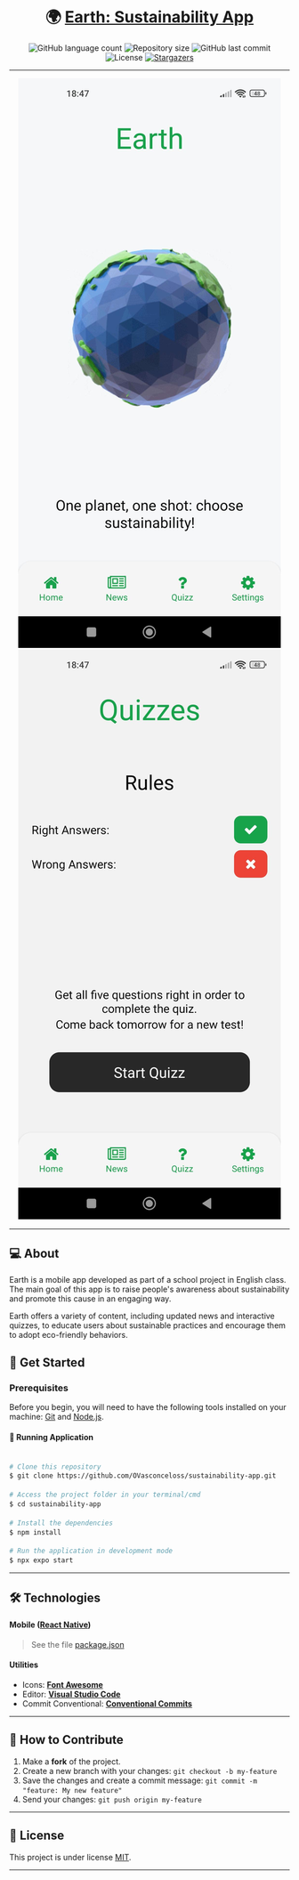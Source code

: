 <h1 align="center">
     🌍 <a href="" alt="React URL">Earth: Sustainability App</a>
</h1>

<p align="center">
  <img alt="GitHub language count" src="https://img.shields.io/github/languages/count/ovasconceloss/sustainability-app?color=%2304D361">

  <img alt="Repository size" src="https://img.shields.io/github/repo-size/ovasconceloss/sustainability-app">
  
  <img alt="GitHub last commit" src="https://img.shields.io/github/last-commit/ovasconceloss/sustainability-app">
  
  <img alt="License" src="https://img.shields.io/badge/license-MIT-brightgreen">
   
   <a href="https://github.com/ovasconceloss/sustainability-app/stargazers">
    <img alt="Stargazers" src="https://img.shields.io/github/stars/ovasconceloss/sustainability-app?style=social">
  </a> 
</p>

<hr>

<div align="center">
    <img src="./assets/images/Readme/Phone_Image_1.jpg" alt="Project Image">
    <img src="./assets/images/Readme/Phone_Image_2.jpg" alt="Project Image">
</div>

<hr>

## 💻 About

Earth is a mobile app developed as part of a school project in English class. The main goal of this app is to raise people's awareness about sustainability and promote this cause in an engaging way.

Earth offers a variety of content, including updated news and interactive quizzes, to educate users about sustainable practices and encourage them to adopt eco-friendly behaviors.

## 🚀 Get Started

### Prerequisites

Before you begin, you will need to have the following tools installed on your machine: [Git](https://git-scm.com) and [Node.js](https://nodejs.org/en/). 

#### 🧭 Running Application

```bash

# Clone this repository
$ git clone https://github.com/OVasconceloss/sustainability-app.git

# Access the project folder in your terminal/cmd
$ cd sustainability-app

# Install the dependencies
$ npm install

# Run the application in development mode
$ npx expo start

```

---

## 🛠 Technologies

#### **Mobile**  ([React Native](https://reactnative.dev/))

> See the file [package.json](./package.json)

#### [](https://github.com/tgmarinho/Ecoleta#utilit%C3%A1rios)**Utilities**

-   Icons: **[Font Awesome](https://fontawesome.com/)**
-   Editor:  **[Visual Studio Code](https://code.visualstudio.com/)**
-   Commit Conventional:  **[Conventional Commits](https://www.conventionalcommits.org/en/v1.0.0/)**


---
## 💪 How to Contribute

1. Make a **fork** of the project.
2. Create a new branch with your changes: `git checkout -b my-feature`
3. Save the changes and create a commit message: `git commit -m "feature: My new feature"`
4. Send your changes: `git push origin my-feature`

---

## 📝 License

This project is under license [MIT](./LICENSE).

---